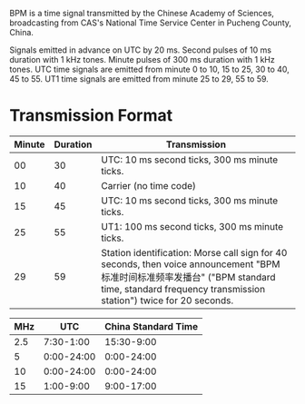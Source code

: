 BPM is a time signal transmitted by the Chinese Academy of Sciences, broadcasting from CAS's National Time Service Center in Pucheng County, China.

Signals emitted in advance on UTC by 20 ms. Second pulses of 10 ms duration with 1 kHz tones. Minute pulses of 300 ms duration with 1 kHz tones. UTC time signals are emitted from minute 0 to 10, 15 to 25, 30 to 40, 45 to 55. UT1 time signals are emitted from minute 25 to 29, 55 to 59.

# Transmission Format
| Minute | Duration | Transmission                                                                                         |
|--------|----------|------------------------------------------------------------------------------------------------------|
| 00     | 30       | UTC: 10 ms second ticks, 300 ms minute ticks.                                                        |
| 10     | 40       | Carrier (no time code)                                                                               |
| 15     | 45       | UTC: 10 ms second ticks, 300 ms minute ticks.                                                        |
| 25     | 55       | UT1: 100 ms second ticks, 300 ms minute ticks.                                                       |
| 29     | 59       | Station identification: Morse call sign for 40 seconds, then voice announcement "BPM 标准时间标准频率发播台" ("BPM standard time, standard frequency transmission station") twice for 20 seconds. |

| MHz | UTC       | China Standard Time |
|-----|-----------|---------------------|
| 2.5 | 7:30-1:00 | 15:30-9:00          |
| 5   | 0:00-24:00| 0:00-24:00          |
| 10  | 0:00-24:00| 0:00-24:00          |
| 15  | 1:00-9:00 | 9:00-17:00          |
